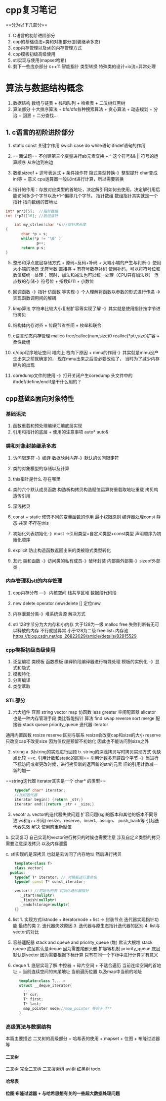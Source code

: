 # cpp复习笔记
==分为以下几部分==
1. C语言的初阶进阶部分
2. cpp的基础语法+类和对象部分(封装继承多态)
3. cpp内存管理以及stl的内存管理方式
4. cpp模板初级高级使用
5. stl实现与使用(mapset哈希)
6. 剩下一些庞杂部分 c++11 智能指针 类型转换 特殊类的设计+io流+异常处理

# 算法与数据结构概念
1. 数据结构 
  数组与链表 + 栈和队列 + 哈希表 + 二叉树红黑树 
2. 算法部分
  十大排序算法 + bfs/dfs各种搜索算法 + 贪心算法 + 动态规划 + 分治 + 回溯  + 二分查找...

## 1. c语言的初阶进阶部分
  1. static const 关键字作用
  swich case do while语句
  ifndef语句的作用
  
  2. ==面试题== 不创建第三个变量进行ab元素交换 + ^ 这个符号&& || 符号的运算顺序 从左边到右边 
  
  3. 数组sizeof + 逗号表达式 + 条件操作符
  隐式类型转换-》整型提升 char变成int等 + 意义 cpu运算器一般以int进行计算，所以需要转换
  
  4. 指针的作用：存放对应类型的首地址，决定解引用如何去使用，决定解引用后能访问多少个字节以及+1-1偏移几个字节。
  指针数组 数组指针其实就是一个指针 指向数组的首地址
  ```cpp
  int* arr3[5];  //指针数组 
  int (*p2)[10]; //数组指针
  ```
```cpp
    int my_strlen(char *s)//指针求长度
{
       char *p = s;
       while(*p != '\0' )
              p++;
       return p-s;
}
```
  
  5. 整形和浮点底层存储方式 + 原码+反码+补码 + 大端小端的产生与判断-》使用大小端的场景
  无符号数 直接存 + 有符号数存补码
  使用补码，可以将符号位和数值域统一处理； 同时，加法和减法也可以统一处理（CPU只有加法器）
  浮点数的存储-》符号位 + 指数8/11 + 小数位
  
  5. 回调函数 -》指针 仿函数 等实现-》个人理解将函数以参数的形式进行传递 -》实现函数调用间的解耦
  
  6. kmp算法 字符串比较大小复制扩容等实现了解 -》其实就是使用指针按字节进行拷贝
  
  7. 结构体内存对齐 + 位段节省空间 + 枚举和联合
  
  8. c语言动态内存管理 mallco free/calloc(num,size)0 realloc(*ptr,size)扩容 + 柔性数组
  
  9. c/cpp程序地址空间 堆向上 栈向下原因 + mmu的作用-》其实就是mmu没产生出来之前就确定的， 现在mmu出来之后没必要改动了， 当时为了减少内存碎片的出现

  10. coredump文件的使用 -》打开关闭产生coredump
    头文件中的ifndef/define/endif是干什么用的？
  
  ## cpp基础&面向对象特性
  ### 基础语法
  1. 函数重载和预处理编译汇编底层实现
  2. 引用和指针的底层 + 使用的注意事项 auto* auto&

  ### 类和对象封装继承多态
  1. 访问限定符 -》编译 数据映射内存-》默认的访问限定符
  2. 类的对象模型的存储以及计算
  
  3. this指针是什么 存在哪里

  4. 类的六个默认成员函数 
    构造析构拷贝构造赋值运算符重载取地址重载
    拷贝构造传引用
  5. 深浅拷贝

  6. const + static 修饰不同的变量函数的作用
      最小权限原则 编译器处理const 静态 共享 不存在this 

  7. 初始化列表初始化-》must ->引用类型+自定义类型+const类型
     声明顺序为初始化顺序
  8. explicit 防止构造函数返回出来的类被隐式类型转化

  9. 友元 类和函数 -》访问类的私有成员-》破坏封装
      内部类外部类-》sizeof外部类
      
### 内存管理和stl的内存管理
  1. cpp内存分布 —》 内核空间 栈共享区堆 数据段代码段

  2. new delete operator new/delete [] 定位new
  
  3.  内存泄漏分类-》堆系统资源  解决方式

  4. stl 128字节分为大内存和小内存 
    大于128为一级 malloc free 
    失败判断有无可以释放的内存 不行就抛异常
    小于128为二级 free list+内存池
    https://blog.csdn.net/qq_26822029/article/details/82915529
  
  ### cpp模板初级高级使用
  1. 泛型编程 类模板 函数模板
  编译阶段编译器进行特殊处理
  模板的实例化 -》显式和隐式
  2. 模板特化
  3. 分离编译
  4. 类型萃取
  
  ### STL部分
  1. 六大组件
  容器 string vector map
  仿函数 less greater 
  空间配置器 allcator 也是一种内存管理手段 类比智能指针
  算法 find swap reverse sort merge
  配接器 stack queue priority_queue
  迭代器 iterator 
  
  通用内置函数
  resize reserve 区别与联系
  resize会改变cap和size的大小 
  reserve只改变cap不改变size 因为仅仅是预留不初始化 因此也不能访问到size之外

  2. string 
  a. 对string的实现进行回顾
  b. string的深浅拷贝写时拷贝实现方式 优缺点比较
  ==c. 引用计数和static的区别==
      引用计数多开辟四个字节 -》当进行下标访问或者更改时候，进行拷贝新的返回新的str的元素 旧的引用计数减一 新的加一

  ==string迭代器 iterator其实是一个 char* 的类型==


```cpp
    typedef char* iterator;
    //比如迭代器
    iterator begin() {return _str;}
    iterator end(){return _str + _size;}

```

3. vecotr 
  a. vector的迭代器失效问题 扩容问题(sgi的版本和其他的版本不同导致 vs和g++不同)
       resize、reserve、insert、assign、 push_back等 引起迭代器失效
       解决 使用前重新赋值

  b. 实现复习 自己实现的vector进行拷贝的时候也需要注意 涉及自定义类型的拷贝需要注意深浅拷贝 以及内存泄露

  c. stl实现的是深拷贝 也就是去访问了内存地址 然后进行拷贝

```cpp
    template<class T>
	class vector{
  public:
    typedef T* iterator; // 对模板进行重命名
    typedef const T* const_iterator;

    vector() //初始化列表 初始化迭代器指针
      :_start(nullptr)
      ,_finish(nullptr)
      ,_endofstorage(nullptr)
    {}

```

  4. list
    1. 实现方式listnode + iteratornode + list -> 封装节点 迭代器实现指针功能 最终的类
    2. 迭代器失效原因
    3. 迭代器与原生态指针迭代器的区别
    4. list与vector的对比
    
  5. 容器适配器 stack and queue  and priority_queue (堆) 默认大根堆 
      stack queue 底层默认是deque 因为需要尾删头删 扩容等机制
      priority_queue 底层默认是vector 因为需要根据下标计算 只有在同一个下标中进行计算才有意义

  6. deque 
    1. 底层实现了解 中控器 + 碎片空间 + 不适合遍历
    当前连续空间的首地址 + 当前连续空间的末尾地址 当前遍历位置 以及map中当前的地址

```cpp
      template<class T,...>
      struct __deque_iterator{
        ...
        T* cur;
        T* first;
        T* last;
        map_pointer node;//map_pointer 等价于 T**
      }
```
### 高级算法与数据结构
本篇主要描述 二叉树的高级部分 + 哈希表的使用 + mapset + 位图 + 布隆过滤器等

#### 二叉树 
二叉树 完全二叉树 二叉搜索树 avl树 红黑树 
todo
#### 哈希表

#### 位图 布隆过滤器 + 与哈希思想有关的一些超大数据处理问题




































